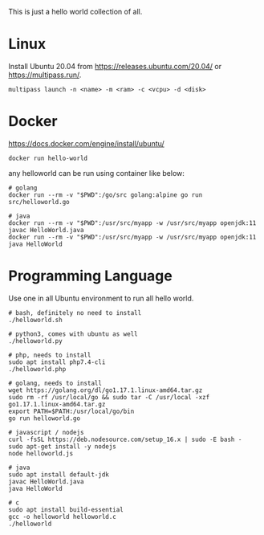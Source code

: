 This is just a hello world collection of all.

# Linux

Install Ubuntu 20.04 from https://releases.ubuntu.com/20.04/ or https://multipass.run/.

```
multipass launch -n <name> -m <ram> -c <vcpu> -d <disk>
```

# Docker

https://docs.docker.com/engine/install/ubuntu/

```
docker run hello-world
```

any helloworld can be run using container like below:
```
# golang
docker run --rm -v "$PWD":/go/src golang:alpine go run src/helloworld.go

# java
docker run --rm -v "$PWD":/usr/src/myapp -w /usr/src/myapp openjdk:11 javac HelloWorld.java
docker run --rm -v "$PWD":/usr/src/myapp -w /usr/src/myapp openjdk:11 java HelloWorld
```

# Programming Language

Use one in all Ubuntu environment to run all hello world.

```
# bash, definitely no need to install
./helloworld.sh

# python3, comes with ubuntu as well
./helloworld.py

# php, needs to install
sudo apt install php7.4-cli
./helloworld.php

# golang, needs to install
wget https://golang.org/dl/go1.17.1.linux-amd64.tar.gz
sudo rm -rf /usr/local/go && sudo tar -C /usr/local -xzf go1.17.1.linux-amd64.tar.gz
export PATH=$PATH:/usr/local/go/bin
go run helloworld.go

# javascript / nodejs
curl -fsSL https://deb.nodesource.com/setup_16.x | sudo -E bash -
sudo apt-get install -y nodejs
node helloworld.js

# java
sudo apt install default-jdk
javac HelloWorld.java
java HelloWorld

# c
sudo apt install build-essential
gcc -o helloworld helloworld.c
./helloworld
```
